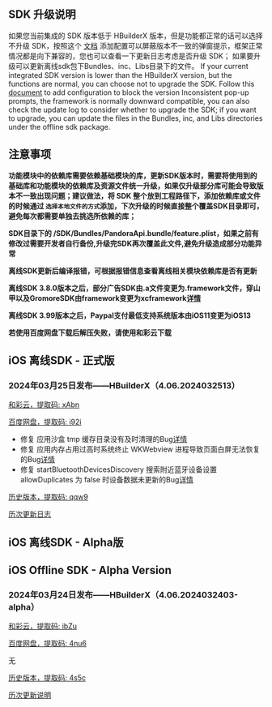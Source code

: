 ## SDK 升级说明
如果您当前集成的 SDK 版本低于 HBuilderX 版本，但是功能都正常的话可以选择不升级 SDK，按照这个 [文档](https://ask.dcloud.net.cn/article/35627) 添加配置可以屏蔽版本不一致的弹窗提示，框架正常情况都是向下兼容的，您也可以查看一下更新日志考虑是否升级 SDK； 如果要升级可以更新离线sdk包下Bundles、inc、Libs目录下的文件。
If your current integrated SDK version is lower than the HBuilderX version, but the functions are normal, you can choose not to upgrade the SDK. Follow this [document](https://ask.dcloud.net.cn/article/35627) to add configuration to block the version Inconsistent pop-up prompts, the framework is normally downward compatible, you can also check the update log to consider whether to upgrade the SDK; if you want to upgrade, you can update the files in the Bundles, inc, and Libs directories under the offline sdk package.

## 注意事项
**功能模块中的依赖库需要依赖基础模块的库，更新SDK版本时，需要将使用到的基础库和功能模块的依赖库及资源文件统一升级，如果仅升级部分库可能会导致版本不一致出现问题；建议做法，将 SDK 整个放到工程路径下，添加依赖库或文件的时候通过 `选择本地文件的方式`添加，下次升级的时候直接整个覆盖SDK目录即可，避免每次都需要单独去挑选所依赖的库；**

**SDK目录下的 /SDK/Bundles/PandoraApi.bundle/feature.plist，如果之前有修改过需要开发者自行备份,升级完SDK再次覆盖此文件,避免升级造成部分功能异常**

**离线SDK更新后编译报错，可根据报错信息查看离线相关模块依赖库是否有更新**

**离线SDK 3.8.0版本之后，部分广告SDK由.a文件变更为.framework文件，穿山甲以及GromoreSDK由framework变更为xcframework[详情](https://nativesupport.dcloud.net.cn/AppDocs/usemodule/iOSModuleConfig/uniad.html)**

**离线SDK 3.99版本之后，Paypal支付最低支持系统版本由iOS11变更为iOS13**

**若使用百度网盘下载后解压失败，请使用和彩云下载**


## iOS 离线SDK - 正式版

### 2024年03月25日发布——HBuilderX（4.06.2024032513）

[和彩云，提取码: xAbn](https://caiyun.139.com/m/i?115CoV2Jf1jXq)

[百度网盘，提取码: i92i](https://pan.baidu.com/s/1Rz6wVqdDtgCSsPVBQZjPUA?pwd=i92i)

+ 修复 应用沙盒 tmp 缓存目录没有及时清理的Bug[详情](https://ask.dcloud.net.cn/question/186250)
+ 修复 应用内存占用过高时系统终止 WKWebview 进程导致页面白屏无法恢复的Bug[详情](https://ask.dcloud.net.cn/question/186341)
+ 修复 startBluetoothDevicesDiscovery 搜索附近蓝牙设备设置 allowDuplicates 为 false 时设备数据未更新的Bug[详情](https://ask.dcloud.net.cn/question/182692)


[历史版本，提取码: qqw9](https://pan.baidu.com/s/1-2LAiUK4V8_AZMl9RY-IPw?pwd=qqw9)

[历次更新日志](update_history_iOS_release.md)


## iOS 离线SDK - Alpha版
## iOS Offline SDK - Alpha Version

### 2024年03月24日发布——HBuilderX（4.06.2024032403-alpha）

[和彩云，提取码: ibZu](https://caiyun.139.com/m/i?115CoV5s0IbkW)

[百度网盘，提取码: 4nu6](https://pan.baidu.com/s/1DiN8bYdGD6IApg-jaca8gA?pwd=4nu6)

无

[历史版本，提取码: 4s5c](https://pan.baidu.com/s/1AAe3CwaIY98LlpGKcnwvMA?pwd=4s5c)

[历次更新说明](update_history_iOS_alpha.md)
